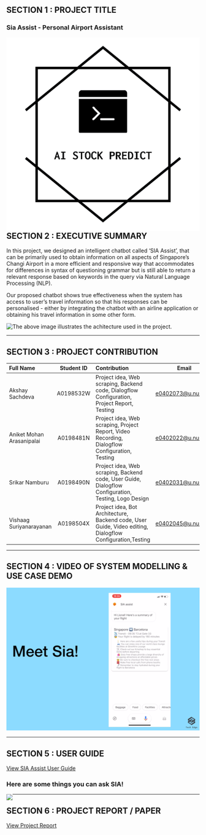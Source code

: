 ## SECTION 1 : PROJECT TITLE
### Sia Assist - Personal Airport Assistant

<img src="Miscellaneous/logo.png"
     style="float: left; margin-right: 0px;" />

---
## SECTION 2 : EXECUTIVE SUMMARY

In this project, we designed an intelligent chatbot called ‘SIA Assist’, that
can be primarily used to obtain information on all aspects of Singapore’s Changi Airport in a more efficient and responsive way that accommodates for differences in syntax of questioning grammar but is still able to return a relevant response based on keywords in the query via Natural Language Processing (NLP).

Our proposed chatbot shows true effectiveness when the system has access to user’s travel
information so that his responses can be personalised - either by integrating the chatbot with
an airline application or obtaining his travel information in some other form.

<img src="Miscellaneous/Sia-architecture.png"
     style="float: left; margin-right: 0px;" />

The above image illustrates the achitecture used in the project.

---
## SECTION 3 : PROJECT CONTRIBUTION

| Full Name | Student ID | Contribution | Email |
| :------------ |:---------------:|:------------ |:---------------:| 
| Akshay Sachdeva | A0198532W | Project idea, Web scraping, Backend code, Dialogflow Configuration, Project Report, Testing | e0402073@u.nus.edu |
| Aniket Mohan Arasanipalai | A0198481N | Project idea, Web scraping, Project Report, Video Recording, Dialogflow Configuration, Testing | e0402022@u.nus.edu |
| Srikar Namburu | A0198490N |Project idea, Web scraping, Backend code, User Guide, Dialogflow Configuration, Testing, Logo Design | e0402031@u.nus.edu |
| Vishaag Suriyanarayanan | A0198504X | Project idea, Bot Architecture, Backend code, User Guide, Video editing, Dialogflow Configuration,Testing | e0402045@u.nus.edu |


---
## SECTION 4 : VIDEO OF SYSTEM MODELLING & USE CASE DEMO

[![Demo Video](https://github.com/SrikarNamburu/siaAssist/blob/master/Miscellaneous/Video%20thumbnail.png)](https://drive.google.com/open?id=1NxGUT9XEwIRaKspKbFDFehh8Y2ogrP7H)

---
## SECTION 5 : USER GUIDE

[View SIA Assist User Guide](https://github.com/SrikarNamburu/siaAssist/blob/master/Project%20User%20Guide/SIA%20Assist%20User%20Guide.pdf)


### Here are some things you can ask SIA!
<img src="Miscellaneous/Capture.PNG"
     style="float: left; margin-right: 0px;" />

---
## SECTION 6 : PROJECT REPORT / PAPER

[View Project Report](https://github.com/SrikarNamburu/siaAssist/blob/master/Project%20Report/SIA%20Assist%20-%20Project%20Report.pdf)
